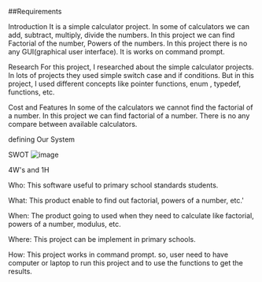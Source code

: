 ##Requirements

Introduction
It is a simple calculator project. In  some of calculators we can add, subtract, multiply, divide the numbers. In this project we can find Factorial of the number, Powers of the numbers. In this project there is no any GUI(graphical user interface). It is works on command prompt.

Research 
For this project, I researched about the simple calculator projects. In lots of projects they used simple switch case and if conditions. But in this project, I used different concepts like pointer functions, enum , typedef, functions, etc.

Cost and Features
In some of the calculators we cannot find the factorial of a number. In this project we can find factorial of a number. There is no any compare between available calculators.

defining Our System

SWOT
![image](https://user-images.githubusercontent.com/80445066/114815439-03751b80-9d6b-11eb-935a-144dcae4d0df.png)

4W's and 1H

Who:
This software useful to primary school standards students.

What:
This product enable to find out factorial, powers of a number, etc.'

When:
The product going to used when they need to calculate like factorial, powers of a number, modulus, etc.

Where:
This project can be implement in primary schools.

How:
This project works in command prompt. so, user need to have computer or laptop to run this project and to use the functions to get the results.
